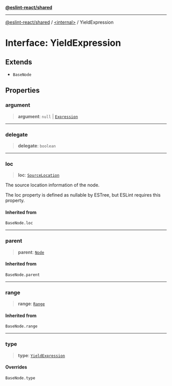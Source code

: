 [**@eslint-react/shared**](../../README.md)

***

[@eslint-react/shared](../../README.md) / [\<internal\>](../README.md) / YieldExpression

# Interface: YieldExpression

## Extends

- `BaseNode`

## Properties

### argument

> **argument**: `null` \| [`Expression`](../type-aliases/Expression.md)

***

### delegate

> **delegate**: `boolean`

***

### loc

> **loc**: [`SourceLocation`](SourceLocation.md)

The source location information of the node.

The loc property is defined as nullable by ESTree, but ESLint requires this property.

#### Inherited from

`BaseNode.loc`

***

### parent

> **parent**: [`Node`](../type-aliases/Node.md)

#### Inherited from

`BaseNode.parent`

***

### range

> **range**: [`Range`](../type-aliases/Range.md)

#### Inherited from

`BaseNode.range`

***

### type

> **type**: [`YieldExpression`](../README.md#yieldexpression)

#### Overrides

`BaseNode.type`
